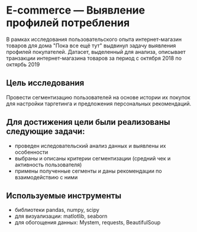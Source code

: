 # E-commerce — Выявление профилей потребления
В рамках исследования пользовательского опыта интернет-магазин товаров для дома "Пока все ещё тут" выдвинул задачу выявления профилей покупателей. 
Датасет, выделенный для анализа, описывает транзакции интернет-магазина товаров за период с октября 2018 по октярбь 2019

## Цель исследования
Провести сегментизацию пользователей на основе истории их покупок для настройки таргетинга и предложения персональных рекомендаций.

## Для достижения цели были реализованы следующие задачи:

- проведен иследовательский анализ данных и выявлены их особенности
- выбраны и описаны критерии сегментизации (средний чек и активность пользователя) 
- примены полученные сегменты и даны рекомендации по взаимодействию с ними

## Используемые инструменты
- библиотеки pandas, numpy, scipy
- для визуализации: matlotlib, seaborn
- для обогощения данных: Mystem, requests, BeautifulSoup 

